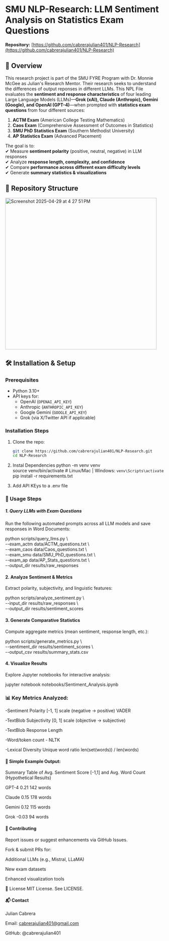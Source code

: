 # SMU NLP-Research: LLM Sentiment Analysis on Statistics Exam Questions  

**Repository:** [https://github.com/cabrerajulian401/NLP-Research](https://github.com/cabrerajulian401/NLP-Research)  

## 📌 Overview  
This research project is part of the SMU FYRE Program with Dr. Monnie McGee as Julian's Research Mentor. Their research seeks to understand the differences of output reponses in different LLMs. This NPL File evaluates the **sentiment and response characteristics** of four leading Large Language Models (LLMs)—**Grok (xAI), Claude (Anthropic), Gemini (Google), and OpenAI (GPT-4)**—when prompted with **statistics exam questions** from four different sources:  

1. **ACTM Exam** (American College Testing Mathematics)  
2. **Caos Exam** (Comprehensive Assessment of Outcomes in Statistics)  
3. **SMU PhD Statistics Exam** (Southern Methodist University)  
4. **AP Statistics Exam** (Advanced Placement)  

The goal is to:  
✔ Measure **sentiment polarity** (positive, neutral, negative) in LLM responses  
✔ Analyze **response length, complexity, and confidence**  
✔ Compare **performance across different exam difficulty levels**  
✔ Generate **summary statistics & visualizations**  

## 📂 Repository Structure  
<img width="481" alt="Screenshot 2025-04-29 at 4 27 51 PM" src="https://github.com/user-attachments/assets/f03a2ff4-7612-4c10-94fd-27aae9c1066f" />



## 🛠️ Installation & Setup  

### Prerequisites  
- Python 3.10+  
- API keys for:  
  - OpenAI (`OPENAI_API_KEY`)  
  - Anthropic (`ANTHROPIC_API_KEY`)  
  - Google Gemini (`GOOGLE_API_KEY`)  
  - Grok (via X/Twitter API if applicable)  

### Installation Steps  
1. Clone the repo:  
   ```bash  
   git clone https://github.com/cabrerajulian401/NLP-Research.git  
   cd NLP-Research
2. Instal Dependencies python -m venv venv  
source venv/bin/activate  # Linux/Mac | Windows: `venv\Scripts\activate`  
pip install -r requirements.txt

3. Add API KEys to a .env file

### 🚀 Usage Steps
   
##### 1. Query LLMs with Exam Questions
   
Run the following automated prompts across all LLM models and save responses in Word Documents:

python scripts/query_llms.py \  
    --exam_actm data/ACTM_questions.txt \  
    --exam_caos data/Caos_questions.txt \  
    --exam_smu data/SMU_PhD_questions.txt \  
    --exam_ap data/AP_Stats_questions.txt \  
    --output_dir results/raw_responses  
    
#### 2. Analyze Sentiment & Metrics
Extract polarity, subjectivity, and linguistic features:

python scripts/analyze_sentiment.py \  
    --input_dir results/raw_responses \  
    --output_dir results/sentiment_scores  
    
#### 3. Generate Comparative Statistics
Compute aggregate metrics (mean sentiment, response length, etc.):

python scripts/generate_metrics.py \  
    --sentiment_dir results/sentiment_scores \  
    --output_csv results/summary_stats.csv  
    
#### 4. Visualize Results
Explore Jupyter notebooks for interactive analysis:

jupyter notebook notebooks/Sentiment_Analysis.ipynb  

### 📊 Key Metrics Analyzed:

-Sentiment Polarity	[-1, 1] scale (negative → positive)	VADER

-TextBlob Subjectivity	[0, 1] scale (objective → subjective)

-TextBlob Response Length	

-Word/token count - NLTK

-Lexical Diversity	Unique word ratio	len(set(words)) / len(words)

#### 📝 Simple Example Output:
Summary Table of Avg. Sentiment Score [-1,1] and Avg. Word Count (Hypothetical Results)

GPT-4	0.21	142 words	

Claude	0.15	178 words	

Gemini	0.12	115 words	

Grok	-0.03	94 words	

#### 🤝 Contributing
Report issues or suggest enhancements via GitHub Issues.

Fork & submit PRs for:

Additional LLMs (e.g., Mistral, LLaMA)

New exam datasets

Enhanced visualization tools

📜 License
MIT License. See LICENSE.

#### 📬 Contact
Julian Cabrera

Email: cabrerajulian401@gmail.com

GitHub: @cabrerajulian401
